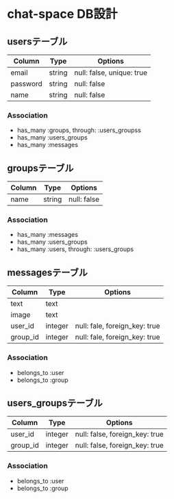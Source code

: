 # chat-space DB設計
## usersテーブル
|Column|Type|Options|
|------|----|-------|
|email|string|null: false, unique: true|
|password|string|null: false|
|name|string|null: false|
### Association
- has_many  :groups,  through:  :users_groupss
- has_many  :users_groups
- has_many  :messages

## groupsテーブル
|Column|Type|Options|
|------|----|-------|
|name|string|null: false|
### Association
- has_many  :messages
- has_many  :users_groups
- has_many  :users,  through:  :users_groups

## messagesテーブル
|Column|Type|Options|
|------|----|-------|
|text|text||
|image|text||
|user_id|integer|null: fale, foreign_key: true|
|group_id|integer|null: fale, foreign_key: true|
### Association
- belongs_to :user
- belongs_to :group

## users_groupsテーブル
|Column|Type|Options|
|------|----|-------|
|user_id|integer|null: false, foreign_key: true|
|group_id|integer|null: false, foreign_key: true|
### Association
- belongs_to :user
- belongs_to :group